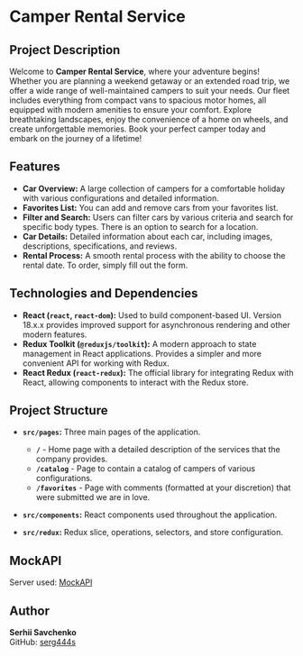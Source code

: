 # Camper Rental Service

## Project Description

Welcome to **Camper Rental Service**, where your adventure begins! Whether you are planning a weekend getaway or an extended road trip, we offer a wide range of well-maintained campers to suit your needs. Our fleet includes everything from compact vans to spacious motor homes, all equipped with modern amenities to ensure your comfort. Explore breathtaking landscapes, enjoy the convenience of a home on wheels, and create unforgettable memories. Book your perfect camper today and embark on the journey of a lifetime!

## Features

- **Car Overview:** A large collection of campers for a comfortable holiday with various configurations and detailed information.
- **Favorites List:** You can add and remove cars from your favorites list.
- **Filter and Search:** Users can filter cars by various criteria and search for specific body types. There is an option to search for a location.
- **Car Details:** Detailed information about each car, including images, descriptions, specifications, and reviews.
- **Rental Process:** A smooth rental process with the ability to choose the rental date. To order, simply fill out the form.

## Technologies and Dependencies

- **React (`react`, `react-dom`):** Used to build component-based UI. Version 18.x.x provides improved support for asynchronous rendering and other modern features.
- **Redux Toolkit (`@reduxjs/toolkit`):** A modern approach to state management in React applications. Provides a simpler and more convenient API for working with Redux.
- **React Redux (`react-redux`):** The official library for integrating Redux with React, allowing components to interact with the Redux store.

## Project Structure

- **`src/pages`:** Three main pages of the application.
  - **`/`** - Home page with a detailed description of the services that the company provides.
  - **`/catalog`** - Page to contain a catalog of campers of various configurations.
  - **`/favorites`** - Page with comments (formatted at your discretion) that were submitted we are in love.

- **`src/components`:** React components used throughout the application.

- **`src/redux`:** Redux slice, operations, selectors, and store configuration.

## MockAPI

Server used: [MockAPI](https://662676df052332d55322f58b.mockapi.io/campers)

## Author

**Serhii Savchenko**  
GitHub: [serg444s](https://github.com/serg444s)
